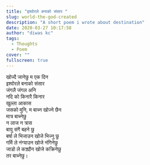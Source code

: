```yaml
---
title: "इश्वोरले बनाको संसार "
slug: world-the-god-created
description: "A short poem i wrote about destination"
date: 2020-03-27 10:17:58
author: "diwas kc"
tags:
  - Thoughts
  - Poem
cover: ""
fullscreen: true
---
```


खोज्दै जानेछु म एक दिन  
इश्वोरले बनाको संसार  
जंगलै जंगल अनि  
नदि को किनारै किनार  
खुल्ला आकास  
जसको मुनि, म बाच्न खोज्ने छैन  
मात्र बाच्नेछु  
न लाज न त्रास  
बायु संगै बहने छु  
बर्षा ले भिजाउन खोजे भिज्नु छु  
गर्मि ले नंग्याउन खोजे नंगिनेछु  
जाडो ले कक्र्यौन खोजे कक्रिनेछु  
तर बाच्नेछु।